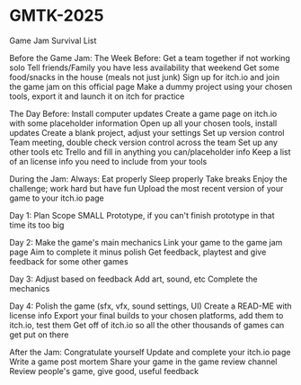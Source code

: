 # GMTK-2025

Game Jam Survival List

Before the Game Jam:
The Week Before:
Get a team together if not working solo
Tell friends/Family you have less availability that weekend
Get some food/snacks in the house (meals not just junk)
Sign up for itch.io and join the game jam on this official page
Make a dummy project using your chosen tools, export it and launch it on itch for practice

The Day Before:
Install computer updates
Create a game page on itch.io with some placeholder information
Open up all your chosen tools, install updates
Create a blank project, adjust your settings
Set up version control
Team meeting, double check version control across the team
Set up any other tools etc Trello and fill in anything you can/placeholder info
Keep a list of an license info you need to include from your tools

During the Jam:
Always:
Eat properly
Sleep properly
Take breaks
Enjoy the challenge; work hard but have fun
Upload the most recent version of your game to your itch.io page

Day 1:
Plan
Scope SMALL
Prototype, if you can't finish prototype in that time its too big

Day 2:
Make the game's main mechanics
Link your game to the game jam page
Aim to complete it minus polish
Get feedback, playtest and give feedback for some other games

Day 3:
Adjust based on feedback
Add art, sound, etc
Complete the mechanics

Day 4:
Polish the game (sfx, vfx, sound settings, UI)
Create a READ-ME with license info
Export your final builds to your chosen platforms, add them to itch.io, test them
Get off of itch.io so all the other thousands of games can get put on there

After the Jam:
Congratulate yourself
Update and complete your itch.io page
Write a game post mortem
Share your game in the game review channel
Review people's game, give good, useful feedback
